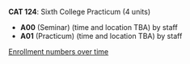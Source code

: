 **CAT 124**: Sixth College Practicum (4 units)

- **A00** (Seminar) (time and location TBA) by staff
- **A01** (Practicum) (time and location TBA) by staff

[Enrollment numbers over time](./CAT124.tsv)
